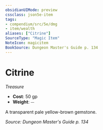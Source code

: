 ```yaml
---
obsidianUIMode: preview
cssclass: json5e-item
tags:
- compendium/src/5e/dmg
- item/wealth
aliases: ["Citrine"]
SourceType: "Magic Item"
NoteIcon: magicitem
BookSource: Dungeon Master's Guide p. 134
---
```

# Citrine
*Treasure*  

- **Cost**: 50 gp
- **Weight**: ⏤

A transparent pale yellow-brown gemstone.

*Source: Dungeon Master's Guide p. 134*